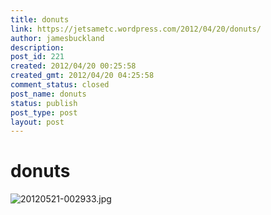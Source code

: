 ```yaml
---
title: donuts
link: https://jetsametc.wordpress.com/2012/04/20/donuts/
author: jamesbuckland
description: 
post_id: 221
created: 2012/04/20 00:25:58
created_gmt: 2012/04/20 04:25:58
comment_status: closed
post_name: donuts
status: publish
post_type: post
layout: post
---
```


# donuts

![20120521-002933.jpg](http://jetsametc.files.wordpress.com/2012/05/20120521-002933.jpg)